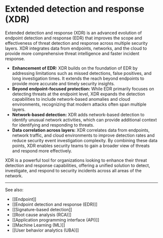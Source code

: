 
# Extended detection and response (XDR)

Extended detection and response (XDR) is an advanced evolution of endpoint detection and response (EDR) that improves the scope and effectiveness of threat detection and response across multiple security layers. XDR integrates data from endpoints, networks, and the cloud to provide more comprehensive threat intelligence and faster incident response.

- **Enhancement of EDR:** XDR builds on the foundation of EDR by addressing limitations such as missed detections, false positives, and long investigation times. It extends the reach beyond endpoints to provide more accurate and timely security insights.
- **Beyond endpoint-focused protection:** While EDR primarily focuses on detecting threats at the endpoint level, XDR expands the detection capabilities to include network-based anomalies and cloud environments, recognizing that modern attacks often span multiple layers.
- **Network-based detection:** XDR adds network-based detection to identify unusual network activities, which can provide additional context for identifying and responding to threats.
- **Data correlation across layers:** XDR correlates data from endpoints, network traffic, and cloud environments to improve detection rates and reduce security event investigation complexity. By combining these data points, XDR enables security teams to gain a broader view of threats and respond more effectively.

XDR is a powerful tool for organizations looking to enhance their threat detection and response capabilities, offering a unified solution to detect, investigate, and respond to security incidents across all areas of the network.

---

See also:

- [[Endpoint]]
- [[Endpoint detection and response (EDR)]]
- [[Signature-based detection]]
- [[Root cause analysis (RCA)]]
- [[Application programming interface (API)]]
- [[Machine Learning (ML)]]
- [[User behavior analytics (UBA)]]